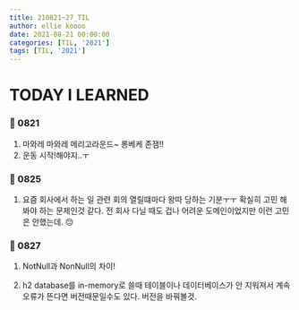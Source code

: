 ```yaml
---
title: 210821~27_TIL
author: ellie koooo
date: 2021-08-21 00:00:00 
categories: [TIL, '2021']
tags: [TIL, '2021']
---
```


# TODAY I LEARNED

### 🍒 0821

1. 마와레 마와레 메리고라운드~ 롱베케 존잼!! 
2. 운동 시작!해야지..ㅜ

### 🍒 0825

1. 요즘 회사에서 하는 일 관련 회의 열릴떄마다 왕따 당하는 기분ㅜㅜ
확실히 고민 해봐야 하는 문제인것 같다. 전 회사 다닐 때도 겁나 어려운 도메인이었지만 이런 고민은 안했는데. 😔

### 🍒 0827

1. NotNull과 NonNull의 차이!

2. h2 database를 in-memory로 쓸때 테이블이나 데이터베이스가 안 지워져서 계속 오류가 뜬다면 버전때문일수도 있다. 버전을 바꿔볼것.




